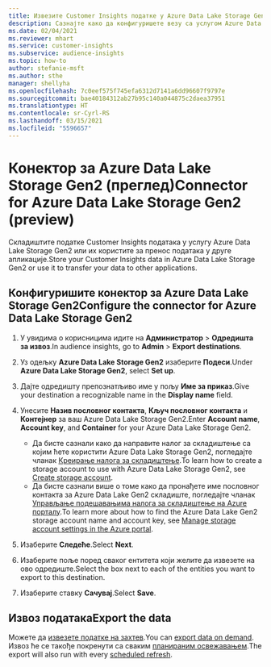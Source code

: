 ```yaml
---
title: Извезите Customer Insights податке у Azure Data Lake Storage Gen2
description: Сазнајте како да конфигуришете везу са услугом Azure Data Lake Storage Gen2.
ms.date: 02/04/2021
ms.reviewer: mhart
ms.service: customer-insights
ms.subservice: audience-insights
ms.topic: how-to
author: stefanie-msft
ms.author: sthe
manager: shellyha
ms.openlocfilehash: 7c0eef575f745efa6312d7141a6dd96607f9797e
ms.sourcegitcommit: bae40184312ab27b95c140a044875c2daea37951
ms.translationtype: HT
ms.contentlocale: sr-Cyrl-RS
ms.lasthandoff: 03/15/2021
ms.locfileid: "5596657"
---
```

# <a name="connector-for-azure-data-lake-storage-gen2-preview"></a><span data-ttu-id="3d373-103">Конектор за Azure Data Lake Storage Gen2 (преглед)</span><span class="sxs-lookup"><span data-stu-id="3d373-103">Connector for Azure Data Lake Storage Gen2 (preview)</span></span>

<span data-ttu-id="3d373-104">Складиштите податке Customer Insights података у услугу Azure Data Lake Storage Gen2 или их користите за пренос података у друге апликације.</span><span class="sxs-lookup"><span data-stu-id="3d373-104">Store your Customer Insights data in Azure Data Lake Storage Gen2 or use it to transfer your data to other applications.</span></span>

## <a name="configure-the-connector-for-azure-data-lake-storage-gen2"></a><span data-ttu-id="3d373-105">Конфигуришите конектор за Azure Data Lake Storage Gen2</span><span class="sxs-lookup"><span data-stu-id="3d373-105">Configure the connector for Azure Data Lake Storage Gen2</span></span>

1. <span data-ttu-id="3d373-106">У увидима о корисницима идите на **Администратор** > **Одредишта за извоз**.</span><span class="sxs-lookup"><span data-stu-id="3d373-106">In audience insights, go to **Admin** > **Export destinations**.</span></span>

1. <span data-ttu-id="3d373-107">Уз одељку **Azure Data Lake Storage Gen2** изаберите **Подеси**.</span><span class="sxs-lookup"><span data-stu-id="3d373-107">Under **Azure Data Lake Storage Gen2**, select **Set up**.</span></span>

1. <span data-ttu-id="3d373-108">Дајте одредишту препознатљиво име у пољу **Име за приказ**.</span><span class="sxs-lookup"><span data-stu-id="3d373-108">Give your destination a recognizable name in the **Display name** field.</span></span>

1. <span data-ttu-id="3d373-109">Унесите **Назив пословног контакта**, **Кључ пословног контакта** и **Контејнер** за ваш Azure Data Lake Storage Gen2.</span><span class="sxs-lookup"><span data-stu-id="3d373-109">Enter **Account name**, **Account key**, and **Container** for your Azure Data Lake Storage Gen2.</span></span>
    - <span data-ttu-id="3d373-110">Да бисте сазнали како да направите налог за складиштење са којим ћете користити Azure Data Lake Storage Gen2, погледајте чланак [Креирање налога за складиштење](/azure/storage/blobs/create-data-lake-storage-account).</span><span class="sxs-lookup"><span data-stu-id="3d373-110">To learn how to create a storage account to use with Azure Data Lake Storage Gen2, see [Create storage account](/azure/storage/blobs/create-data-lake-storage-account).</span></span> 
    - <span data-ttu-id="3d373-111">Да бисте сазнали више о томе како да пронађете име пословног контакта за Azure Data Lake Gen2 складиште, погледајте чланак [Управљање подешавањима налога за складиштење на Azure порталу](/azure/storage/common/storage-account-manage).</span><span class="sxs-lookup"><span data-stu-id="3d373-111">To learn more about how to find the Azure Data Lake Gen2 storage account name and account key, see [Manage storage account settings in the Azure portal](/azure/storage/common/storage-account-manage).</span></span>

1. <span data-ttu-id="3d373-112">Изаберите **Следеће**.</span><span class="sxs-lookup"><span data-stu-id="3d373-112">Select **Next**.</span></span>

1. <span data-ttu-id="3d373-113">Изаберите поље поред сваког ентитета који желите да извезете на ово одредиште.</span><span class="sxs-lookup"><span data-stu-id="3d373-113">Select the box next to each of the entities you want to export to this destination.</span></span>

1. <span data-ttu-id="3d373-114">Изаберите ставку **Сачувај**.</span><span class="sxs-lookup"><span data-stu-id="3d373-114">Select **Save**.</span></span>

## <a name="export-the-data"></a><span data-ttu-id="3d373-115">Извоз података</span><span class="sxs-lookup"><span data-stu-id="3d373-115">Export the data</span></span>

<span data-ttu-id="3d373-116">Можете да [извезете податке на захтев](export-destinations.md#export-data-on-demand).</span><span class="sxs-lookup"><span data-stu-id="3d373-116">You can [export data on demand](export-destinations.md#export-data-on-demand).</span></span> <span data-ttu-id="3d373-117">Извоз ће се такође покренути са сваким [планираним освежавањем](system.md#schedule-tab).</span><span class="sxs-lookup"><span data-stu-id="3d373-117">The export will also run with every [scheduled refresh](system.md#schedule-tab).</span></span>
